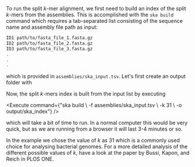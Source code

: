 <script>
import Link from "$components/Link.svelte";
import Execute from "$components/Execute.svelte";
</script>

To run the split _k_-mer alignment, we first need to build an index of the split _k_-mers from the assemblies. This is accomplished with the `ska build` command which requires a tab-separated list consisting of the sequence name and assembly file path as input:

```bash
ID1	path/to/fasta_file_1.fasta.gz
ID2	path/to/fasta_file_2.fasta.gz
ID3	path/to/fasta_file_3.fasta.gz
.
.
.
```

which is provided in `assemblies/ska_input.tsv`. Let's first create an output folder with

<Execute command="mkdir output" />

Now, the split _k_-mers index is built from the input list by executing

<Execute command={"ska build \ -f assemblies/ska_input.tsv \ -k 31 \ -o output/ska_index"} />

which will take a bit of time to run. In a normal computer this would be very quick, but as we are running from a browser it will last 3-4 minutes or so.

In the example we chose the value of _k_ as 31 which is a commonly used choice for analysing bacterial genomes. For a more detailed analysis of the different possible values of _k_, have a look at the paper by <Link href="https://journals.plos.org/plosone/article?id=10.1371/journal.pone.0258693">Bussi, Kapon, and Reich</Link> in PLOS ONE.
